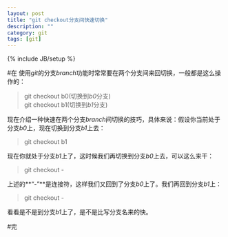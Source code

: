 ```yaml
---
layout: post
title: "git checkout分支间快速切换"
description: ""
category: git
tags: [git]
---
```

{% include JB/setup %}

#在
使用*git*的分支*branch*功能时常常要在两个分支间来回切换，一般都是这么操作的：  

>git checkout b0(切换到*b0*分支)  
>git checkout b1(切换到*b1*分支)  

现在介绍一种快速在两个分支*branch*间切换的技巧，具体来说：假设你当前处于分支*b0*上，现在切换到分支*b1*上去：  

>git checkout b1  

现在你就处于分支*b1*上了，这时候我们再切换到分支*b0*上去，可以这么来干：  

>git checkout -  

上述的**“-”**是连接符，这样我们又回到了分支*b0*上了。我们再回到分支*b1*上：  

>git checkout -  

看看是不是到分支*b1*上了，是不是比写分支名来的快。  

#完